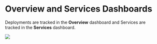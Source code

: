 # Overview and Services Dashboards

Deployments are tracked in the **Overview** dashboard and Services are tracked in the **Services** dashboard.

![](./static/monitor-cd-deployments-17.png)
